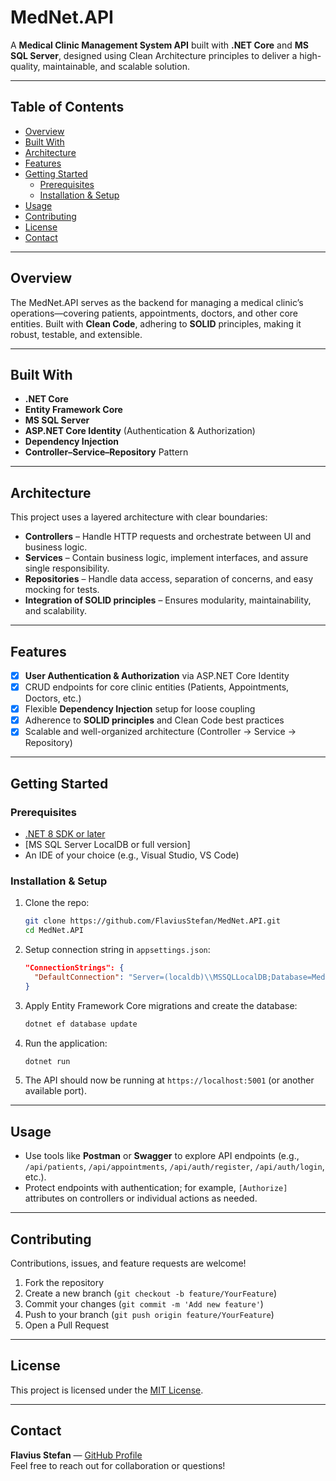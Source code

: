 # MedNet.API

A **Medical Clinic Management System API** built with **.NET Core** and **MS SQL Server**, designed using Clean Architecture principles to deliver a high-quality, maintainable, and scalable solution.

---

## Table of Contents
- [Overview](#overview)  
- [Built With](#built-with)  
- [Architecture](#architecture)  
- [Features](#features)  
- [Getting Started](#getting-started)  
  - [Prerequisites](#prerequisites)  
  - [Installation & Setup](#installation--setup)  
- [Usage](#usage)  
- [Contributing](#contributing)  
- [License](#license)  
- [Contact](#contact)

---

## Overview
The MedNet.API serves as the backend for managing a medical clinic’s operations—covering patients, appointments, doctors, and other core entities. Built with **Clean Code**, adhering to **SOLID** principles, making it robust, testable, and extensible.

---

## Built With
- **.NET Core**  
- **Entity Framework Core**  
- **MS SQL Server**  
- **ASP.NET Core Identity** (Authentication & Authorization)  
- **Dependency Injection**  
- **Controller–Service–Repository** Pattern  

---

## Architecture
This project uses a layered architecture with clear boundaries:
- **Controllers** – Handle HTTP requests and orchestrate between UI and business logic.  
- **Services** – Contain business logic, implement interfaces, and assure single responsibility.  
- **Repositories** – Handle data access, separation of concerns, and easy mocking for tests.  
- **Integration of SOLID principles** – Ensures modularity, maintainability, and scalability.  

---

## Features
- [x] **User Authentication & Authorization** via ASP.NET Core Identity  
- [x] CRUD endpoints for core clinic entities (Patients, Appointments, Doctors, etc.)  
- [x] Flexible **Dependency Injection** setup for loose coupling  
- [x] Adherence to **SOLID principles** and Clean Code best practices  
- [x] Scalable and well-organized architecture (Controller → Service → Repository)

---

## Getting Started

### Prerequisites
- [.NET 8 SDK or later](https://dotnet.microsoft.com/download)  
- [MS SQL Server LocalDB or full version]  
- An IDE of your choice (e.g., Visual Studio, VS Code)

### Installation & Setup
1. Clone the repo:  
   ```bash
   git clone https://github.com/FlaviusStefan/MedNet.API.git
   cd MedNet.API
   ```
2. Setup connection string in `appsettings.json`:  
   ```json
   "ConnectionStrings": {
     "DefaultConnection": "Server=(localdb)\\MSSQLLocalDB;Database=MedNetDb;Trusted_Connection=True;"
   }
   ```
3. Apply Entity Framework Core migrations and create the database:  
   ```bash
   dotnet ef database update
   ```
4. Run the application:  
   ```bash
   dotnet run
   ```
5. The API should now be running at `https://localhost:5001` (or another available port).

---

## Usage
- Use tools like **Postman** or **Swagger** to explore API endpoints (e.g., `/api/patients`, `/api/appointments`, `/api/auth/register`, `/api/auth/login`, etc.).  
- Protect endpoints with authentication; for example, `[Authorize]` attributes on controllers or individual actions as needed.

---

## Contributing
Contributions, issues, and feature requests are welcome!  
1. Fork the repository  
2. Create a new branch (`git checkout -b feature/YourFeature`)  
3. Commit your changes (`git commit -m 'Add new feature'`)  
4. Push to your branch (`git push origin feature/YourFeature`)  
5. Open a Pull Request

---

## License
This project is licensed under the [MIT License](./LICENSE).

---

## Contact
**Flavius Stefan** — [GitHub Profile](https://github.com/FlaviusStefan)  
Feel free to reach out for collaboration or questions!
